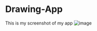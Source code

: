 # Drawing-App
This is my screenshot of my app
![image](https://github.com/user-attachments/assets/474cdd1e-3cb8-499e-a5e2-f758cb0818ab)
